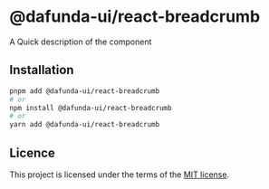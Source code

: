 # @dafunda-ui/react-breadcrumb

A Quick description of the component

## Installation

```sh
pnpm add @dafunda-ui/react-breadcrumb
# or
npm install @dafunda-ui/react-breadcrumb
# or
yarn add @dafunda-ui/react-breadcrumb
```

## Licence

This project is licensed under the terms of the
[MIT license](https://github.com/dafundacom/dafunda-ui/blob/master/LICENSE).
